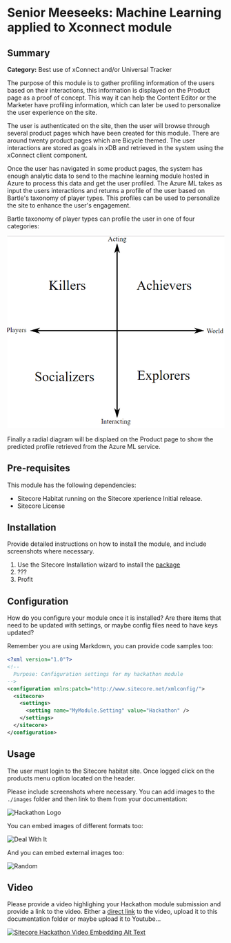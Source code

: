 # Senior Meeseeks: Machine Learning applied to Xconnect module

## Summary

**Category:** Best use of xConnect and/or Universal Tracker

The purpose of this module is to gather profiling information of the users based on their interactions, this information is displayed on the Product page as a proof of concept. This way it can help the Content Editor or the Marketer have profiling information, which can later be used to personalize the user experience on the site.

The user is authenticated on the site, then the user will browse through several product pages which have been created for this module. There are around twenty product pages which are Bicycle themed. The user interactions are stored as goals in xDB and retrieved in the system using the xConnect client component. 

Once the user has navigated in some product pages, the system has enough analytic data to send to the machine learning module hosted in Azure to process this data and get the user profiled. The Azure ML takes as input the users interactions and returns a profile of the user based on Bartle's taxonomy of player types. This profiles can be used to personalize the site to enhance the user's engagement. 

Bartle taxonomy of player types can profile the user in one of four categories: 

![Image](https://github.com/Sitecore-Hackathon/2019-Senior-Meeseeks/blob/master/documentation/images/Capture.PNG)

Finally a radial diagram will be displaed on the Product page to show the predicted profile retrieved from the Azure ML service.

## Pre-requisites

This module has the following dependencies:

- Sitecore Habitat running on the Sitecore xperience  Initial release.
- Sitecore License

## Installation

Provide detailed instructions on how to install the module, and include screenshots where necessary.

1. Use the Sitecore Installation wizard to install the [package](#link-to-package)
2. ???
3. Profit

## Configuration

How do you configure your module once it is installed? Are there items that need to be updated with settings, or maybe config files need to have keys updated?

Remember you are using Markdown, you can provide code samples too:

```xml
<?xml version="1.0"?>
<!--
  Purpose: Configuration settings for my hackathon module
-->
<configuration xmlns:patch="http://www.sitecore.net/xmlconfig/">
  <sitecore>
    <settings>
      <setting name="MyModule.Setting" value="Hackathon" />
    </settings>
  </sitecore>
</configuration>
```

## Usage

The user must login to the Sitecore habitat site. Once logged click on the products menu option located on the header.



Please include screenshots where necessary. You can add images to the `./images` folder and then link to them from your documentation:

![Hackathon Logo](images/hackathon.png?raw=true "Hackathon Logo")

You can embed images of different formats too:

![Deal With It](images/deal-with-it.gif?raw=true "Deal With It")

And you can embed external images too:

![Random](https://placeimg.com/480/240/any "Random")

## Video

Please provide a video highlighing your Hackathon module submission and provide a link to the video. Either a [direct link](https://www.youtube.com/watch?v=EpNhxW4pNKk) to the video, upload it to this documentation folder or maybe upload it to Youtube...

[![Sitecore Hackathon Video Embedding Alt Text](https://img.youtube.com/vi/EpNhxW4pNKk/0.jpg)](https://www.youtube.com/watch?v=EpNhxW4pNKk)
